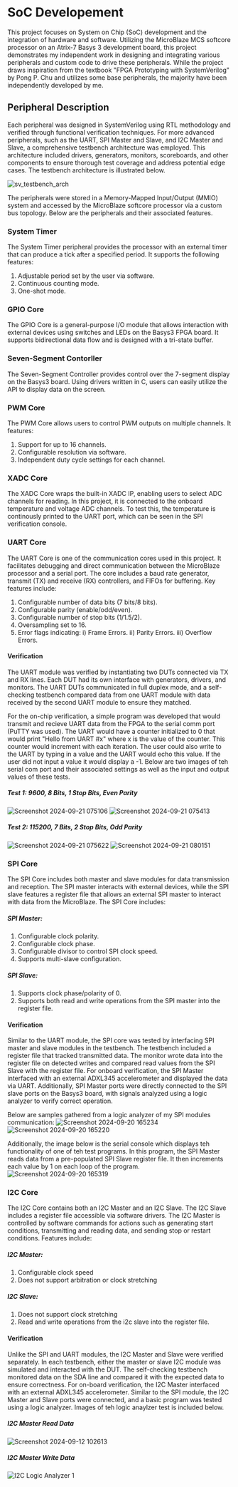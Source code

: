 # SoC Developement
This project focuses on System on Chip (SoC) development and the integration of hardware and software. Utilizing the MicroBlaze MCS softcore processor on an Atrix-7 Basys 3 development board, this project demonstrates my independent work in designing and integrating various peripherals and custom code to drive these peripherals. While the project draws inspiration from the textbook "FPGA Prototyping with SystemVerilog" by Pong P. Chu and utilizes some base peripherals, the majority have been independently developed by me.

## Peripheral Description
Each peripheral was designed in SystemVerilog using RTL methodology and verified through functional verification techniques. For more advanced peripherals, such as the UART, SPI Master and Slave, and I2C Master and Slave, a comprehensive testbench architecture was employed. This architecture included drivers, generators, monitors, scoreboards, and other components to ensure thorough test coverage and address potential edge cases. The testbench architecture is illustrated below.

![sv_testbench_arch](https://github.com/user-attachments/assets/a600b3f6-5812-4f28-bf09-36981ca18c26)

The peripherals were stored in a Memory-Mapped Input/Output (MMIO) system and accessed by the MicroBlaze softcore processor via a custom bus topology. Below are the peripherals and their associated features.

### System Timer
The System Timer peripheral provides the processor with an external timer that can produce a tick after a specified period. It supports the following features:
  1) Adjustable period set by the user via software.
  2) Continuous counting mode.
  3) One-shot mode.

### GPIO Core
The GPIO Core is a general-purpose I/O module that allows interaction with external devices using switches and LEDs on the Basys3 FPGA board. It supports bidirectional data flow and is designed with a tri-state buffer.

### Seven-Segment Contorller
The Seven-Segment Controller provides control over the 7-segment display on the Basys3 board. Using drivers written in C, users can easily utilize the API to display data on the screen.

### PWM Core
The PWM Core allows users to control PWM outputs on multiple channels. It features:
  1) Support for up to 16 channels.
  2) Configurable resolution via software.
  3) Independent duty cycle settings for each channel.

### XADC Core
The XADC Core wraps the built-in XADC IP, enabling users to select ADC channels for reading. In this project, it is connected to the onboard temperature and voltage ADC channels. To test this, the temperature is continously printed to the UART port, which can be seen in the SPI verification console.

### UART Core
The UART Core is one of the communication cores used in this project. It facilitates debugging and direct communication between the MicroBlaze processor and a serial port. The core includes a baud rate generator, transmit (TX) and receive (RX) controllers, and FIFOs for buffering. Key features include:
  1) Configurable number of data bits (7 bits/8 bits).
  2) Configurable parity (enable/odd/even).
  3) Configurable number of stop bits (1/1.5/2).
  4) Oversampling set to 16.
  5) Error flags indicating:
       i) Frame Errors.
       ii) Parity Errors.
       iii) Overflow Errors.
     
#### Verification
The UART module was verified by instantiating two DUTs connected via TX and RX lines. Each DUT had its own interface with generators, drivers, and monitors. The UART DUTs communicated in full duplex mode, and a self-checking testbench compared data from one UART module with data received by the second UART module to ensure they matched.

For the on-chip verification, a simple program was developed that would transmit and recieve UART data from the FPGA to the serial comm port (PuTTY was used). The UART would have a counter initialized to 0 that would print "Hello from UART #x" where x is the value of the counter. This counter would increment with each iteration. The user could also write to the UART by typing in a value and the UART would echo this value. If the user did not input a value it would display a -1. Below are two images of teh serial com port and their associated settings as well as the input and output values of these tests.

##### Test 1: 9600, 8 Bits, 1 Stop Bits, Even Parity
![Screenshot 2024-09-21 075106](https://github.com/user-attachments/assets/e31af6c8-8f4d-4e58-a657-c5af6f87a0d8)
![Screenshot 2024-09-21 075413](https://github.com/user-attachments/assets/aac1f228-0749-4a45-8b06-df665a4daf99)
##### Test 2: 115200, 7 Bits, 2 Stop Bits, Odd Parity
![Screenshot 2024-09-21 075622](https://github.com/user-attachments/assets/c57b7587-b318-49b5-b2a3-c7e01a14353f)
![Screenshot 2024-09-21 080151](https://github.com/user-attachments/assets/9e5fd958-fd65-48f5-994f-d6f8c6765615)


### SPI Core
The SPI Core includes both master and slave modules for data transmission and reception. The SPI master interacts with external devices, while the SPI slave features a register file that allows an external SPI master to interact with data from the MicroBlaze. The SPI Core includes:
##### SPI Master:
  1) Configurable clock polarity.
  2) Configurable clock phase.
  3) Configurable divisor to control SPI clock speed.
  4) Supports multi-slave configuration.
##### SPI Slave:
  1) Supports clock phase/polarity of 0.
  2) Supports both read and write operations from the SPI master into the register file.

#### Verification
Similar to the UART module, the SPI core was tested by interfacing SPI master and slave modules in the testbench. The testbench included a register file that tracked transmitted data. The monitor wrote data into the register file on detected writes and compared read values from the SPI Slave with the register file. For onboard verification, the SPI Master interfaced with an external ADXL345 accelerometer and displayed the data via UART. Additionally, SPI Master ports were directly connected to the SPI slave ports on the Basys3 board, with signals analyzed using a logic analyzer to verify correct operation.

Below are samples gathered from a logic analyzer of my SPI modules communication:
![Screenshot 2024-09-20 165234](https://github.com/user-attachments/assets/9c8abce6-5dbd-4148-b76c-a8ecd7c773f8)
![Screenshot 2024-09-20 165220](https://github.com/user-attachments/assets/dbe12ce7-b5e0-4f3d-bfd8-e27471ad8e27)

Additionally, the image below is the serial console which displays teh functionality of one of teh test programs. In this program, the SPI Master reads data from a pre-populated SPI Slave register file. It then increments each value by 1 on each loop of the program.
![Screenshot 2024-09-20 165319](https://github.com/user-attachments/assets/65844dfe-042c-4e5d-b3cb-c38b092b9e13)


### I2C Core
The I2C Core contains both an I2C Master and an I2C Slave. The I2C Slave includes a register file accessible via software drivers. The I2C Master is controlled by software commands for actions such as generating start conditions, transmitting and reading data, and sending stop or restart conditions. Features include:
##### I2C Master:
  1) Configurable clock speed
  2) Does not support arbitration or clock stretching
##### I2C Slave:
  1) Does not support clock stretching
  2) Read and write operations from the i2c slave into the register file.

#### Verification 
Unlike the SPI and UART modules, the I2C Master and Slave were verified separately. In each testbench, either the master or slave I2C module was simulated and interacted with the DUT. The self-checking testbench monitored data on the SDA line and compared it with the expected data to ensure correctness. For on-board verification, the I2C Master interfaced with an external ADXL345 accelerometer. Similar to the SPI module, the I2C Master and Slave ports were connected, and a basic program was tested using a logic analyzer. Images of teh logic anaylzer test is included below.

##### I2C Master Read Data

![Screenshot 2024-09-12 102613](https://github.com/user-attachments/assets/3272a511-37ce-4920-af30-e0acd60d225c)

##### I2C Master Write Data

![I2C Logic Analyzer 1](https://github.com/user-attachments/assets/4e59a045-442e-495f-8a5f-45008458c705)

